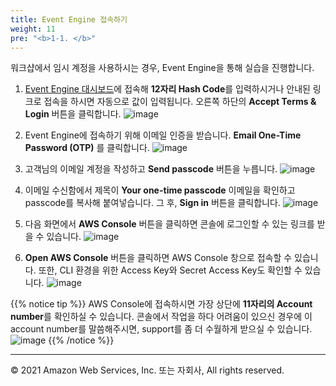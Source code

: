 ```yaml
---
title: Event Engine 접속하기
weight: 11
pre: "<b>1-1. </b>"
---
```


워크샵에서 임시 계정을 사용하시는 경우, Event Engine을 통해 실습을 진행합니다.

1. [Event Engine 대시보드](https://dashboard.eventengine.run/login)에 접속해 **12자리 Hash Code**를 입력하시거나 안내된 링크로 접속을 하시면 자동으로 값이 입력됩니다. 오른쪽 하단의 **Accept Terms & Login** 버튼을 클릭합니다.
![image](/images/10_prerequisite/0_event_engine/login-dashboard.png)

2. Event Engine에 접속하기 위해 이메일 인증을 받습니다. **Email One-Time Password (OTP)** 를 클릭합니다.
![image](/images/10_prerequisite/0_event_engine/otp.png)

3. 고객님의 이메일 계정을 작성하고 **Send passcode** 버튼을 누릅니다.
![image](/images/10_prerequisite/0_event_engine/email-code.png)

4. 이메일 수신함에서 제목이 **Your one-time passcode** 이메일을 확인하고 passcode를 복사해 붙여넣습니다. 그 후, **Sign in** 버튼을 클릭합니다.
![image](/images/10_prerequisite/0_event_engine/sign-in.png)

5. 다음 화면에서 **AWS Console** 버튼을 클릭하면 콘솔에 로그인할 수 있는 링크를 받을 수 있습니다.
![image](/images/10_prerequisite/0_event_engine/team-dashboard.png)

6. **Open AWS Console** 버튼을 클릭하면 AWS Console 창으로 접속할 수 있습니다. 또한, CLI 환경을 위한 Access Key와 Secret Access Key도 확인할 수 있습니다.
![image](/images/10_prerequisite/0_event_engine/open-console.png)

{{% notice tip %}}
AWS Console에 접속하시면 가장 상단에 **11자리의 Account number**를 확인하실 수 있습니다. 콘솔에서 작업을 하다 어려움이 있으신 경우에 이 account number를 말씀해주시면, support를 좀 더 수월하게 받으실 수 있습니다.
![image](/images/10_prerequisite/0_event_engine/aws-console.png)
{{% /notice %}}


---

© 2021 Amazon Web Services, Inc. 또는 자회사, All rights reserved.

